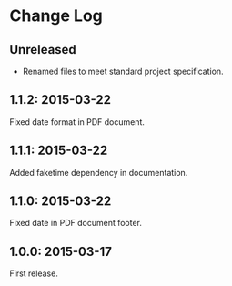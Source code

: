 Change Log
==========

Unreleased
----------

- Renamed files to meet standard project specification.

1.1.2: 2015-03-22
-----------------

Fixed date format in PDF document.

1.1.1: 2015-03-22
-----------------

Added faketime dependency in documentation.

1.1.0: 2015-03-22
-----------------

Fixed date in PDF document footer.

1.0.0: 2015-03-17
-----------------

First release.

